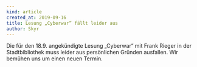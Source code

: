 ```yaml
---
kind: article
created_at: 2019-09-16
title: Lesung „Cyberwar“ fällt leider aus
author: Skyr
---
```

Die für den 18.9. angekündigte Lesung „Cyberwar“ mit Frank Rieger in der Stadtbibliothek
muss leider aus persönlichen Gründen ausfallen. Wir bemühen uns um einen neuen Termin.
